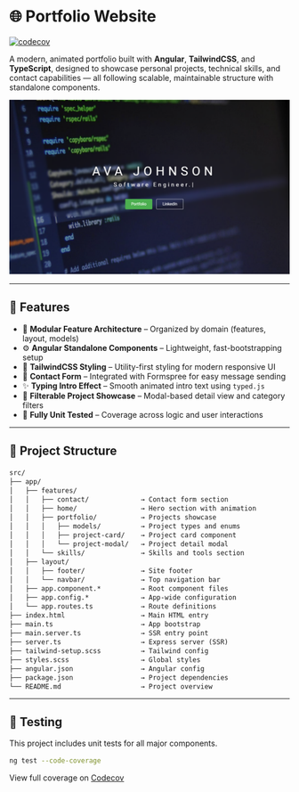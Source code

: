 # 🌐 Portfolio Website
[![codecov](https://codecov.io/gh/avaj0hnson/portfolio-website/branch/main/graph/badge.svg)](https://codecov.io/gh/avaj0hnson/portfolio-website)

A modern, animated portfolio built with **Angular**, **TailwindCSS**, and **TypeScript**, designed to showcase personal projects, technical skills, and contact capabilities — all following scalable, maintainable structure with standalone components.

![screenshot](public/img/portfolio-thumbnail.png)

---

## 🚀 Features

- 🔩 **Modular Feature Architecture** – Organized by domain (features, layout, models)
- ⚙️ **Angular Standalone Components** – Lightweight, fast-bootstrapping setup
- 💨 **TailwindCSS Styling** – Utility-first styling for modern responsive UI
- 💬 **Contact Form** – Integrated with Formspree for easy message sending
- ✨ **Typing Intro Effect** – Smooth animated intro text using `typed.js`
- 📁 **Filterable Project Showcase** – Modal-based detail view and category filters
- 🔐 **Fully Unit Tested** – Coverage across logic and user interactions

---

## 📁 Project Structure

```text
src/
├── app/
│   ├── features/
│   │   ├── contact/             → Contact form section
│   │   ├── home/                → Hero section with animation
│   │   ├── portfolio/           → Projects showcase
│   │   │   ├── models/          → Project types and enums
│   │   │   ├── project-card/    → Project card component
│   │   │   └── project-modal/   → Project detail modal
│   │   └── skills/              → Skills and tools section
│   ├── layout/
│   │   ├── footer/              → Site footer
│   │   └── navbar/              → Top navigation bar
│   ├── app.component.*          → Root component files
│   ├── app.config.*             → App-wide configuration
│   └── app.routes.ts            → Route definitions
├── index.html                   → Main HTML entry
├── main.ts                      → App bootstrap
├── main.server.ts               → SSR entry point
├── server.ts                    → Express server (SSR)
├── tailwind-setup.scss          → Tailwind config
├── styles.scss                  → Global styles
├── angular.json                 → Angular config
├── package.json                 → Project dependencies
└── README.md                    → Project overview
```

---

## 🧪 Testing

This project includes unit tests for all major components.

```bash
ng test --code-coverage
```

View full coverage on [Codecov](https://app.codecov.io/gh/avaj0hnson/portfolio-website)
